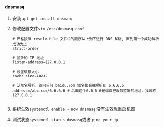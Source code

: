 #### dnsmasq

   1. 安装 `apt-get install dnsmasq`
   2. 修改配置文件`vim /etc/dnsmasq.conf`
        ```text
        # 严格按照 resolv-file 文件中的顺序从上到下进行 DNS 解析, 直到第一个成功解析成功为止
        strict-order
        
        # 监听的 IP 地址
        listen-address=127.0.0.1
        
        # 设置缓存大小
        cache-size=10240
        
        # 泛域名解析，访问任何 baidu.com 域名都会被解析到 6.6.6.6
        address=/abc.com/6.6.6.6 # 后面这个6.6.6.6是你自己服务监听的地址，我改称127.0.0.1
    
        ```
  3. 系统生效`systemctl enable --now dnsmasq` 没有生效就重启机器
  
  4.  测试状态`systemctl status dnsmasq`或者 `ping your ip`